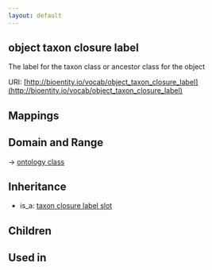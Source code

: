 ```yaml
---
layout: default
---
```


## object taxon closure label


The label for the taxon class or ancestor class for the object

URI: [http://bioentity.io/vocab/object_taxon_closure_label](http://bioentity.io/vocab/object_taxon_closure_label)
## Mappings


## Domain and Range

 -> [ontology class](OntologyClass.html)

## Inheritance

 *  is_a: [taxon closure label slot](taxon_closure_label_slot.html)

## Children


## Used in

